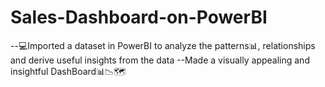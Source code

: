 # Sales-Dashboard-on-PowerBI
--💻Imported a dataset in PowerBI to analyze the patterns📊, relationships and derive useful insights from the data
--Made a visually appealing and insightful DashBoard📊📉🗺️
